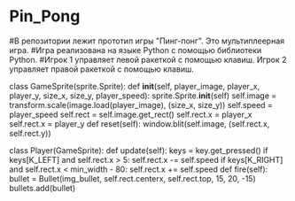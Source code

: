 # Pin_Pong
#В репозитории лежит прототип игры "Пинг-понг". Это мультиплеерная игра.
#Игра реализована на языке Python с помощью библиотеки Python.
#Игрок 1 управляет левой ракеткой с помощью клавиш. Игрок 2 управляет правой ракеткой с помощью клавиш.

class GameSprite(sprite.Sprite):
    def __init__(self, player_image, player_x, player_y, size_x, size_y, player_speed):
        sprite.Sprite.__init__(self)
        self.image = transform.scale(image.load(player_image), (size_x, size_y))
        self.speed = player_speed
        self.rect = self.image.get_rect()
        self.rect.x = player_x
        self.rect.x = player_y
    def reset(self):
        window.blit(self.image, (self.rect.x, self.rect.y))

class Player(GameSprite):
    def update(self):
        keys = key.get_pressed()
        if keys[K_LEFT] and self.rect.x > 5:
            self.rect.x -= self.speed
        if keys[K_RIGHT] and self.rect.x < min_width - 80:
            self.rect.x += self.speed
    def fire(self):
        bullet = Bullet(img_bullet, self.rect.centerx, self.rect.top, 15, 20, -15)
        bullets.add(bullet)
